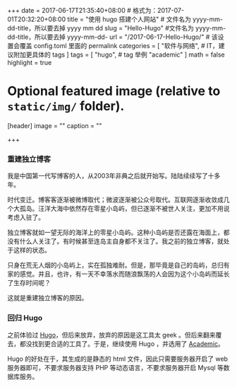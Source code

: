 +++
date = 2017-06-17T21:35:40+08:00 # 格式为：2017-07-01T20:32:20+08:00
title = "使用 hugo 搭建个人网站" # 文件名为 yyyy-mm-dd-title，所以要去掉 yyyy mm dd
slug = "Hello-Hugo" #文件名为 yyyy-mm-dd-title，所以要去掉 yyyy-mm-dd-
url = "/2017-06-17-Hello-Hugo/" # 该设置会覆盖 config.toml 里面的 permalink 
categories = [
    "软件与网络", # IT，建议附加更具体的 tags
]
tags = [
    "hugo", # tag 举例
    "academic"
]
math = false
highlight = true

# Optional featured image (relative to `static/img/` folder).
[header]
image = ""
caption = ""

+++

### 重建独立博客

我是中国第一代写博客的人，从2003年非典之后就开始写。陆陆续续写了十多年。

时代变迁。博客客逐渐被微博取代；微波逐渐被公众号取代。互联网逐渐收敛成几个大孤岛。汪洋大海中依然存在零星小岛屿，但已逐渐不被世人关注，更加不用说考虑入驻了。<!--more-->

独立博客就如一望无际的海洋上的零星小岛屿。这种小岛屿是否还露在海面上，都没有什么人关注了。有时候甚至连岛主自身都不关注了。我之前的独立博客，就处于这样的状态。

只身在荒无人烟的小岛屿上，实在孤独难耐。但是，那毕竟是自己的岛屿，总归有家的感觉。并且，也许，有一天不幸落水而随浪飘荡的人会因为这个小岛屿而延长了生存时间呢？

这就是重建独立博客的原因。

### 回归 Hugo

之前体验过 [Hugo](https://gohugo.io/)，但后来放弃，放弃的原因是这工具太 geek 。但后来翻来覆去，都没找到更合适的工具了。于是，继续使用 Hugo ，并选用了  [Academic](https://themes.gohugo.io/academic/)。

Hugo 的好处在于，其生成的是静态的 html 文件，因此只需要服务器开启了 web 服务器即可，不要求服务器支持 PHP 等动态语言，不要求服务器开启 Mysql 等数据库服务。